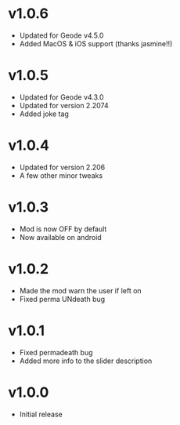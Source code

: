 # v1.0.6

  * Updated for Geode v4.5.0
  * Added MacOS & iOS support (thanks jasmine!!)

# v1.0.5

  * Updated for Geode v4.3.0
  * Updated for version 2.2074
  * Added joke tag

# v1.0.4

 * Updated for version 2.206
 * A few other minor tweaks

# v1.0.3

 * Mod is now OFF by default
 * Now available on android

# v1.0.2

 * Made the mod warn the user if left on
 * Fixed perma UNdeath bug

# v1.0.1

 * Fixed permadeath bug
 * Added more info to the slider description

# v1.0.0

 * Initial release
